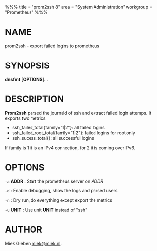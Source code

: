 
%%%
title = "prom2ssh 8"
area = "System Administration"
workgroup = "Prometheus"
%%%

# NAME

prom2ssh - export failed logins to prometheus

# SYNOPSIS

**dnsfmt** [**OPTIONS**]...

# DESCRIPTION

**Prom2ssh** parsed the journald of ssh and extract failed login attemps. It exports two metrics

- ssh_failed_total{family="1|2"}: all failed logins
- ssh_failed_root_total{family="1|2"}: failed logins for root only
- ssh_sucess_total{}: all successful logins

If family is 1 it is an IPv4 connection, for 2 it is coming over IPv6.

# OPTIONS

`-a` **ADDR**
: Start the prometheus server on *ADDR*

`-d`
: Enable debugging, show the logs and parsed users

`-n`
: Dry run, do everything except export the metrics

`-u` **UNIT**
: Use unit **UNIT** instead of "ssh"

# AUTHOR

Miek Gieben <miek@miek.nl>.
